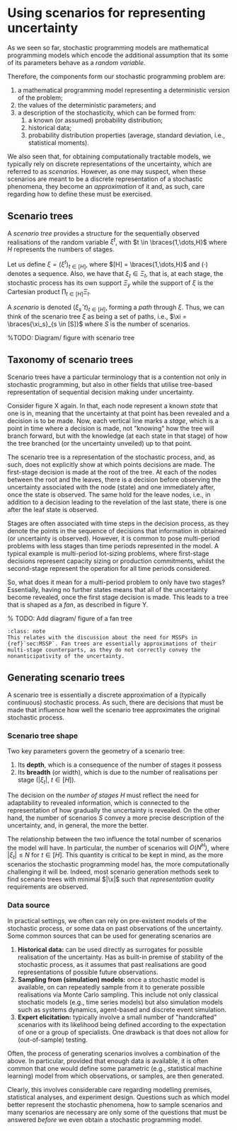 
# Using scenarios for representing uncertainty

As we seen so far, stochastic programming models are mathematical programming models which encode the additional assumption that its some of its parameters behave as a *random variable*.

Therefore, the components form our stochastic programming problem are:

1. a mathematical programming model representing a deterministic version of the problem;
2. the values of the deterministic parameters; and
3. a description of the stochasticity, which can be formed from:
   1. a known (or assumed) probability distribution;
   2. historical data;
   3. probability distribution properties (average, standard deviation, i.e., statistical moments).

We also seen that, for obtaining computationally tractable models, we typically rely on discrete representations of the uncertainty, which are referred to as *scenarios*. However, as one may suspect, when these scenarios are meant to be a discrete representation of a stochastic phenomena, they become an *approximation* of it and, as such, care regarding how to define these must be exercised.

## Scenario trees

A *scenario tree* provides a structure for the sequentially observed realisations of the random variable $\xi^t$, with $t \in \braces{1,\dots,H}$ where $H$ represents the numbers of stages.

Let us define $\xi = (\xi^t)_{t \in [H]}$, where $[H] = \braces{1,\dots,H}$ and $(\cdot)$ denotes a sequence. Also, we have that $\xi_t \in \Xi_t$, that is, at each stage, the stochastic process has its own support $\Xi_y$ while the support of $\xi$ is the Cartesian product $\prod_{t \in [H]}\Xi_t$.

A *scenario* is denoted $(\xi_sˆt)_{t \in [H]}$, forming a *path* through $\xi$. Thus, we can think of the scenario tree $\xi$ as being a set of paths, i.e., $\xi = \braces{\xi_s}_{s \in [S]}$ where $S$ is the number of scenarios.

%TODO: Diagram/ figure with scenario tree


## Taxonomy of scenario trees

Scenario trees have a particular terminology that is a contention not only in stochastic programming, but also in other fields that utilise tree-based representation of sequential decision making under uncertainty.

Consider figure X again. In that, each node represent a known *state* that one is in, meaning that the uncertainty at that point has been revealed and a decision is to be made. Now, each vertical line marks a *stage*, which is a point in time where a decision is made, not "knowing" how the tree will branch forward, but with the knowledge (at each state in that stage) of how the tree branched (or the uncertainty unveiled) up to that point.

The scenario tree is a representation of the stochastic process, and, as such, does not explicitly show at which points decisions are made. The first-stage decision is made at the root of the tree. At each of the nodes between the root and the leaves, there is a decision before observing the uncertainty associated with the node (state) and one immediately after, once the state is observed. The same hold for the leave nodes, i.e., in addition to a decision leading to the revelation of the last state, there is one after the leaf state is observed.

Stages are often associated with time steps in the decision process, as they denote the points in the sequence of decisions that information in obtained (or uncertainty is observed). However, it is common to pose multi-period problems with less stages than time periods represented in the model. A typical example is multi-period lot-sizing problems, where first-stage decisions represent capacity sizing or production commitments, whilst the second-stage represent the operation for all time periods considered. 

So, what does it mean for a multi-period problem to only have two stages? Essentially, having no further states means that all of the uncertainty become revealed, once the first stage decision is made. This leads to a tree that is shaped as a *fan*, as described in figure Y.

% TODO: Add diagram/ figure of a fan tree

```{admonition} 2SSP v. MSSP for modelling multi-period problems
:class: note
This relates with the discussion about the need for MSSPs in {ref}`sec:MSSP`. Fan trees are essentially approximations of their multi-stage counterparts, as they do not correctly convey the nonanticipativity of the uncertainty.
```

## Generating scenario trees

A scenario tree is essentially a discrete approximation of a (typically continuous) stochastic process. As such, there are decisions that must be made that influence how well the scenario tree approximates the original stochastic process.

### Scenario tree shape

Two key parameters govern the geometry of a scenario tree:

1. Its **depth**, which is a consequence of the number of stages it possess
2. Its **breadth** (or width), which is due to the number of realisations per stage ($|\xi_t|$, $t \in [H]$).

The decision on the *number of stages* $H$ must reflect the need for adaptability to revealed information, which is connected to the representation of how gradually the uncertainty is revealed. On the other hand, the number of scenarios $S$ convey a more precise description of the uncertainty, and, in general, the more the better.

The relationship between the two influence the total number of scenarios the model will have. In particular, the number of scenarios will $O(N^H)$, where $|\xi_t| \le N$ for $t \in [H]$. This quantity is critical to be kept in mind, as the more scenarios the stochastic programming model has, the more computationally challenging it will be. Indeed, most scenario generation methods seek to find scenario trees with minimal $|\x|$ such that *representation quality* requirements are observed. 

### Data source

In practical settings, we often can rely on pre-existent models of the stochastic process, or some data on past observations of the uncertainty. Some common sources that can be used for generating scenarios are

1. **Historical data:** can be used directly as surrogates for possible realisation of the uncertainty. Has as built-in premise of stability of the stochastic process, as it assumes that past realisations are good representations of possible future observations.
2. **Sampling from (simulation) models:** once a stochastic model is available, on can repeatedly sample from it to generate possible realisations via Monte Carlo sampling. This include not only classical stochatic models (e.g., time series models) but also simulation models such as systems dynamics, agent-based and discrete event simulation.
3. **Expert elicitation:** typically involve a small number of "handcrafted" scenarios with its likelihood being defined according to the expectation of one or a group of specialists. One drawback is that does not allow for (out-of-sample) testing.

Often, the process of generating scenarios involves a combination of the above. In particular, provided that enough data is available, it is often common that one would define some parametric (e.g., statistical machine learning) model from which observations, or samples, are then generated.

Clearly, this involves considerable care regarding modelling premises, statistical analyses, and experiment design. Questions such as which model better represent the stochastic phenomena, how to sample scenarios and many scenarios are necessary are only some of the questions that must be answered *before* we even obtain a stochastic programming model.
